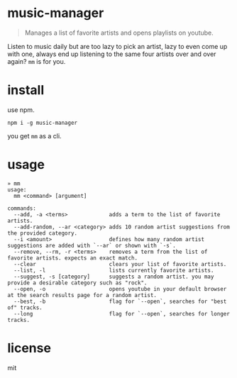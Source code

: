 # music-manager

> Manages a list of favorite artists and opens playlists on youtube.

Listen to music daily but are too lazy to pick an artist, lazy to even come up with one, always end up listening to the same four artists over and over again? `mm` is for you.

# install

use npm.

```shell
npm i -g music-manager
```

you get `mm` as a cli.

# usage

```shell
» mm
usage:
  mm <command> [argument]

commands:
  --add, -a <terms>             adds a term to the list of favorite artists.
  --add-random, --ar <category> adds 10 random artist suggestions from the provided category.
  --i <amount>                  defines how many random artist suggestions are added with `--ar` or shown with `-s`.
  --remove, --rm, -r <terms>    removes a term from the list of favorite artists. expects an exact match.
  --clear                       clears your list of favorite artists.
  --list, -l                    lists currently favorite artists.
  --suggest, -s [category]      suggests a random artist. you may provide a desirable category such as "rock".
  --open, -o                    opens youtube in your default browser at the search results page for a random artist.
  --best, -b                    flag for `--open`, searches for "best of" tracks.
  --long                        flag for `--open`, searches for longer tracks.
```

# license

mit
